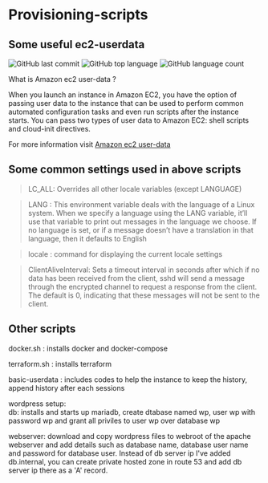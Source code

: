 # Provisioning-scripts
## Some useful ec2-userdata
![GitHub last commit](https://img.shields.io/github/last-commit/yesudas-philiph/provisioning-scripts) ![GitHub top language](https://img.shields.io/github/languages/top/yesudas-philiph/provisioning-scripts) ![GitHub language count](https://img.shields.io/github/languages/count/yesudas-philiph/provisioning-scripts)


What is Amazon ec2 user-data ?

When you launch an instance in Amazon EC2, you have the option of passing user data to the instance that can be used to perform common automated configuration tasks and even run scripts after the instance starts. You can pass two types of user data to Amazon EC2: shell scripts and cloud-init directives.

For more information visit [Amazon ec2 user-data](https://docs.aws.amazon.com/AWSEC2/latest/UserGuide/user-data.html) 

## Some common settings used in above scripts

>LC_ALL: Overrides all other locale variables (except LANGUAGE)

>LANG : This environment variable deals with the language of a Linux system. When we specify a language using the LANG variable, it’ll use that variable to print out messages in the language we choose. If no language is set, or if a message doesn’t have a translation in that language, then it defaults to English

>locale : command for displaying the current locale settings

>ClientAliveInterval: Sets a timeout interval in seconds after which if no data has been received from the client, sshd will send a message through the encrypted channel to request a response from the client. The default is 0, indicating that these messages will not be sent to the client.



## Other scripts

docker.sh : installs docker and docker-compose


terraform.sh : installs terraform


basic-userdata : includes codes to help the instance to keep the history, append history after each sessions




wordpress setup:\
db: installs and starts up mariadb, create dtabase named wp, user wp with password wp and grant all priviles to user wp over database wp

webserver: download and copy wordpress files to webroot of the apache webserver and add details such as database name, database user name and password for database user. Instead of db server ip I've added db.internal, you can create private hosted zone in route 53 and add db server ip there as a 'A' record.
